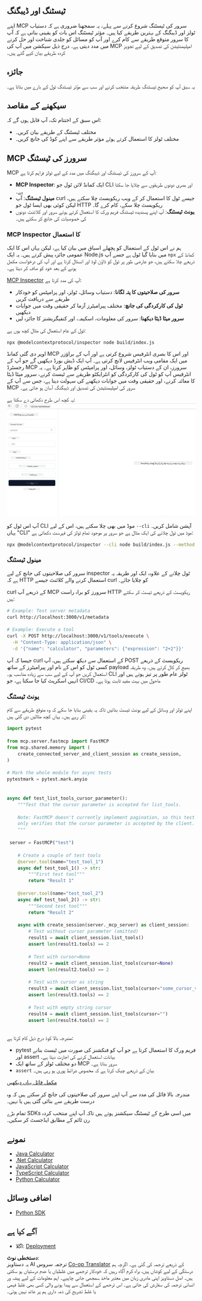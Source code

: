 <!--
CO_OP_TRANSLATOR_METADATA:
{
  "original_hash": "4e34e34e84f013e73c7eaa6d09884756",
  "translation_date": "2025-07-04T15:52:39+00:00",
  "source_file": "03-GettingStarted/08-testing/README.md",
  "language_code": "ur"
}
-->
## ٹیسٹنگ اور ڈیبگنگ

اپنے MCP سرور کی ٹیسٹنگ شروع کرنے سے پہلے، یہ سمجھنا ضروری ہے کہ دستیاب ٹولز اور ڈیبگنگ کے بہترین طریقے کیا ہیں۔ مؤثر ٹیسٹنگ اس بات کو یقینی بناتی ہے کہ آپ کا سرور متوقع طریقے سے کام کرے اور آپ کو مسائل کو جلدی شناخت اور حل کرنے میں مدد دیتی ہے۔ درج ذیل سیکشن میں آپ کی MCP امپلیمنٹیشن کی تصدیق کے لیے تجویز کردہ طریقے بیان کیے گئے ہیں۔

## جائزہ

یہ سبق آپ کو صحیح ٹیسٹنگ طریقہ منتخب کرنے اور سب سے مؤثر ٹیسٹنگ ٹول کے بارے میں بتاتا ہے۔

## سیکھنے کے مقاصد

اس سبق کے اختتام تک، آپ قابل ہوں گے کہ:

- مختلف ٹیسٹنگ کے طریقے بیان کریں۔
- مختلف ٹولز کا استعمال کرتے ہوئے مؤثر طریقے سے اپنے کوڈ کی جانچ کریں۔

## MCP سرورز کی ٹیسٹنگ

MCP آپ کے سرورز کی ٹیسٹنگ اور ڈیبگنگ میں مدد کے لیے ٹولز فراہم کرتا ہے:

- **MCP Inspector**: ایک کمانڈ لائن ٹول جو CLI اور بصری دونوں طریقوں سے چلایا جا سکتا ہے۔
- **مینول ٹیسٹنگ**: آپ curl جیسے ٹول کا استعمال کر کے ویب ریکویسٹ چلا سکتے ہیں، لیکن کوئی بھی ایسا ٹول جو HTTP ریکویسٹ چلا سکے، کام کرے گا۔
- **یونٹ ٹیسٹنگ**: آپ اپنے پسندیدہ ٹیسٹنگ فریم ورک کا استعمال کرتے ہوئے سرور اور کلائنٹ دونوں کی خصوصیات کی جانچ کر سکتے ہیں۔

### MCP Inspector کا استعمال

ہم نے اس ٹول کے استعمال کو پچھلے اسباق میں بیان کیا ہے، لیکن یہاں اس کا ایک عمومی جائزہ پیش کرتے ہیں۔ یہ ایک Node.js میں بنایا گیا ٹول ہے جسے آپ `npx` کمانڈ کے ذریعے چلا سکتے ہیں، جو عارضی طور پر ٹول کو ڈاؤن لوڈ اور انسٹال کرتا ہے اور آپ کی درخواست مکمل ہونے کے بعد خود کو صاف کر دیتا ہے۔

[MCP Inspector](https://github.com/modelcontextprotocol/inspector) آپ کی مدد کرتا ہے:

- **سرور کی صلاحیتوں کا پتہ لگانا**: دستیاب وسائل، ٹولز، اور پرامپٹس کو خودکار طریقے سے دریافت کریں
- **ٹول کی کارکردگی کی جانچ**: مختلف پیرامیٹرز آزما کر حقیقی وقت میں جوابات دیکھیں
- **سرور میٹا ڈیٹا دیکھنا**: سرور کی معلومات، اسکیمہ، اور کنفیگریشنز کا جائزہ لیں

ٹول کے عام استعمال کی مثال کچھ یوں ہے:

```bash
npx @modelcontextprotocol/inspector node build/index.js
```

اوپر دی گئی کمانڈ MCP اور اس کا بصری انٹرفیس شروع کرتی ہے اور آپ کے براؤزر میں ایک مقامی ویب انٹرفیس لانچ کرتی ہے۔ آپ ایک ڈیش بورڈ دیکھیں گے جو آپ کے رجسٹرڈ MCP سرورز، ان کے دستیاب ٹولز، وسائل، اور پرامپٹس کو ظاہر کرتا ہے۔ یہ انٹرفیس آپ کو ٹول کی کارکردگی کو انٹرایکٹو طریقے سے ٹیسٹ کرنے، سرور میٹا ڈیٹا کا معائنہ کرنے، اور حقیقی وقت میں جوابات دیکھنے کی سہولت دیتا ہے، جس سے آپ کے MCP سرور کی امپلیمنٹیشن کی تصدیق اور ڈیبگنگ آسان ہو جاتی ہے۔

یہ کچھ اس طرح دکھائی دے سکتا ہے: ![Inspector](../../../../translated_images/connect.141db0b2bd05f096fb1dd91273771fd8b2469d6507656c3b0c9df4b3c5473929.ur.png)

آپ اس ٹول کو CLI موڈ میں بھی چلا سکتے ہیں، اس کے لیے `--cli` آپشن شامل کریں۔ یہاں "CLI" موڈ میں ٹول چلانے کی ایک مثال ہے جو سرور پر موجود تمام ٹولز کی فہرست دکھاتی ہے:

```sh
npx @modelcontextprotocol/inspector --cli node build/index.js --method tools/list
```

### مینول ٹیسٹنگ

سرور کی صلاحیتوں کی جانچ کے لیے inspector ٹول چلانے کے علاوہ، ایک اور طریقہ یہ ہے کہ HTTP استعمال کرنے والے کلائنٹ جیسے curl کو چلایا جائے۔

curl کے ذریعے آپ MCP سرورز کو براہ راست HTTP ریکویسٹ کے ذریعے ٹیسٹ کر سکتے ہیں:

```bash
# Example: Test server metadata
curl http://localhost:3000/v1/metadata

# Example: Execute a tool
curl -X POST http://localhost:3000/v1/tools/execute \
  -H "Content-Type: application/json" \
  -d '{"name": "calculator", "parameters": {"expression": "2+2"}}'
```

جیسا کہ آپ curl کے استعمال سے دیکھ سکتے ہیں، آپ POST ریکویسٹ کے ذریعے کسی ٹول کو اس کے نام اور پیرامیٹرز کے ساتھ payload بھیج کر کال کرتے ہیں۔ وہ طریقہ استعمال کریں جو آپ کے لیے سب سے زیادہ مناسب ہو۔ CLI ٹولز عام طور پر تیز ہوتے ہیں اور انہیں اسکرپٹ کیا جا سکتا ہے، جو CI/CD ماحول میں بہت مفید ثابت ہوتا ہے۔

### یونٹ ٹیسٹنگ

اپنے ٹولز اور وسائل کے لیے یونٹ ٹیسٹ بنائیں تاکہ یہ یقینی بنایا جا سکے کہ وہ متوقع طریقے سے کام کر رہے ہیں۔ یہاں کچھ مثالیں دی گئی ہیں:

```python
import pytest

from mcp.server.fastmcp import FastMCP
from mcp.shared.memory import (
    create_connected_server_and_client_session as create_session,
)

# Mark the whole module for async tests
pytestmark = pytest.mark.anyio


async def test_list_tools_cursor_parameter():
    """Test that the cursor parameter is accepted for list_tools.

    Note: FastMCP doesn't currently implement pagination, so this test
    only verifies that the cursor parameter is accepted by the client.
    """

 server = FastMCP("test")

    # Create a couple of test tools
    @server.tool(name="test_tool_1")
    async def test_tool_1() -> str:
        """First test tool"""
        return "Result 1"

    @server.tool(name="test_tool_2")
    async def test_tool_2() -> str:
        """Second test tool"""
        return "Result 2"

    async with create_session(server._mcp_server) as client_session:
        # Test without cursor parameter (omitted)
        result1 = await client_session.list_tools()
        assert len(result1.tools) == 2

        # Test with cursor=None
        result2 = await client_session.list_tools(cursor=None)
        assert len(result2.tools) == 2

        # Test with cursor as string
        result3 = await client_session.list_tools(cursor="some_cursor_value")
        assert len(result3.tools) == 2

        # Test with empty string cursor
        result4 = await client_session.list_tools(cursor="")
        assert len(result4.tools) == 2
    
```

مندرجہ بالا کوڈ درج ذیل کام کرتا ہے:

- pytest فریم ورک کا استعمال کرتا ہے جو آپ کو فنکشنز کی صورت میں ٹیسٹ بنانے اور assert بیانات استعمال کرنے کی اجازت دیتا ہے۔
- دو مختلف ٹولز کے ساتھ ایک MCP سرور بناتا ہے۔
- `assert` بیان کے ذریعے چیک کرتا ہے کہ مخصوص شرائط پوری ہو رہی ہیں۔

[مکمل فائل یہاں دیکھیں](https://github.com/modelcontextprotocol/python-sdk/blob/main/tests/client/test_list_methods_cursor.py)

مندرجہ بالا فائل کی مدد سے آپ اپنے سرور کی صلاحیتوں کی جانچ کر سکتے ہیں کہ وہ درست طریقے سے بنائی گئی ہیں یا نہیں۔

تمام بڑے SDKs میں اسی طرح کے ٹیسٹنگ سیکشنز ہوتے ہیں تاکہ آپ اپنے منتخب کردہ رن ٹائم کے مطابق ایڈجسٹ کر سکیں۔

## نمونے

- [Java Calculator](../samples/java/calculator/README.md)
- [.Net Calculator](../../../../03-GettingStarted/samples/csharp)
- [JavaScript Calculator](../samples/javascript/README.md)
- [TypeScript Calculator](../samples/typescript/README.md)
- [Python Calculator](../../../../03-GettingStarted/samples/python)

## اضافی وسائل

- [Python SDK](https://github.com/modelcontextprotocol/python-sdk)

## آگے کیا ہے

- اگلا: [Deployment](../09-deployment/README.md)

**دستخطی نوٹ**:  
یہ دستاویز AI ترجمہ سروس [Co-op Translator](https://github.com/Azure/co-op-translator) کے ذریعے ترجمہ کی گئی ہے۔ اگرچہ ہم درستگی کے لیے کوشاں ہیں، براہ کرم آگاہ رہیں کہ خودکار ترجمے میں غلطیاں یا عدم درستیاں ہو سکتی ہیں۔ اصل دستاویز اپنی مادری زبان میں معتبر ماخذ سمجھی جانی چاہیے۔ اہم معلومات کے لیے پیشہ ور انسانی ترجمہ کی سفارش کی جاتی ہے۔ اس ترجمے کے استعمال سے پیدا ہونے والی کسی بھی غلط فہمی یا غلط تشریح کی ذمہ داری ہم پر عائد نہیں ہوتی۔